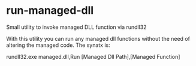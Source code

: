 # run-managed-dll
Small utility to invoke managed DLL function via rundll32

With this utility you can run any managed dll functions without the need of altering the managed code.
The synatx is:

rundll32.exe managed.dll,Run [Managed Dll Path],[Managed Function]
